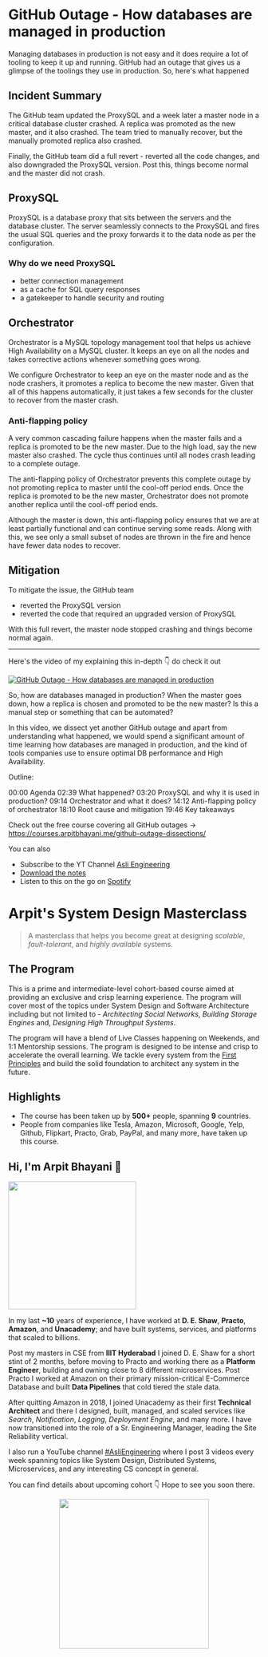 GitHub Outage  - How databases are managed in production
===


Managing databases in production is not easy and it does require a lot of tooling to keep it up and running. GitHub had an outage that gives us a glimpse of the toolings they use in production. So, here's what happened

## Incident Summary

The GitHub team updated the ProxySQL and a week later a master node in a critical database cluster crashed. A replica was promoted as the new master, and it also crashed. The team tried to manually recover, but the manually promoted replica also crashed.

Finally, the GitHub team did a full revert - reverted all the code changes, and also downgraded the ProxySQL version. Post this, things become normal and the master did not crash.

## ProxySQL

ProxySQL is a database proxy that sits between the servers and the database cluster. The server seamlessly connects to the ProxySQL and fires the usual SQL queries and the proxy forwards it to the data node as per the configuration.

### Why do we need ProxySQL

- better connection management
- as a cache for SQL query responses
- a gatekeeper to handle security and routing

## Orchestrator

Orchestrator is a MySQL topology management tool that helps us achieve High Availability on a MySQL cluster. It keeps an eye on all the nodes and takes corrective actions whenever something goes wrong.

We configure Orchestrator to keep an eye on the master node and as the node crashers, it promotes a replica to become the new master. Given that all of this happens automatically, it just takes a few seconds for the cluster to recover from the master crash.

### Anti-flapping policy

A very common cascading failure happens when the master fails and a replica is promoted to be the new master. Due to the high load, say the new master also crashed. The cycle thus continues until all nodes crash leading to a complete outage.

The anti-flapping policy of Orchestrator prevents this complete outage by not promoting replica to master until the cool-off period ends. Once the replica is promoted to be the new master, Orchestrator does not promote another replica until the cool-off period ends.

Although the master is down, this anti-flapping policy ensures that we are at least partially functional and can continue serving some reads. Along with this, we see only a small subset of nodes are thrown in the fire and hence have fewer data nodes to recover.

## Mitigation

To mitigate the issue, the GitHub team

- reverted the ProxySQL version
- reverted the code that required an upgraded version of ProxySQL

With this full revert, the master node stopped crashing and things become normal again.
<hr />


<p>Here's the video of my explaining this in-depth 👇‍ do check it out</p>

[![GitHub Outage  - How databases are managed in production](https://i.ytimg.com/vi/4mVJQJbw6Vw/mqdefault.jpg)](https://www.youtube.com/watch?v=4mVJQJbw6Vw)

So, how are databases managed in production? When the master goes down, how a replica is chosen and promoted to be the new master? Is this a manual step or something that can be automated?

In this video, we dissect yet another GitHub outage and apart from understanding what happened, we would spend a significant amount of time learning how databases are managed in production, and the kind of tools companies use to ensure optimal DB performance and High Availability.

Outline:

00:00 Agenda
02:39 What happened?
03:20 ProxySQL and why it is used in production?
09:14 Orchestrator and what it does?
14:12 Anti-flapping policy of orchestrator
18:10 Root cause and mitigation
19:46 Key takeaways

Check out the free course covering all GitHub outages →  https://courses.arpitbhayani.me/github-outage-dissections/

You can also
 - Subscribe to the YT Channel [Asli Engineering](https://youtube.com/c/ArpitBhayani)
 - [Download the notes](https://drive.google.com/file/d/1Fqad5kpmlvrNMFXSojlOvBwOAOu7c2nd/view?usp=sharing)
 - Listen to this on the go on [Spotify](https://open.spotify.com/show/7qMoamm2iZQrsPVm6IQLoD)

# Arpit's System Design Masterclass

> A masterclass that helps you become great at designing _scalable_, _fault-tolerant_, and _highly available_ systems.

## The Program

This is a prime and intermediate-level cohort-based course aimed at providing an exclusive and crisp learning experience. The program will cover most of the topics under System Design and Software Architecture including but not limited to - _Architecting Social Networks_, _Building Storage Engines_ and, _Designing High Throughput Systems_.

The program will have a blend of Live Classes happening on Weekends, and 1:1 Mentorship sessions. The program is designed to be intense and crisp to accelerate the overall learning. We tackle every system from the [First Principles](https://en.wikipedia.org/wiki/First_principle) and build the solid foundation to architect any system in the future.


## Highlights

 - The course has been taken up by __500+__ people, spanning __9__ countries.
 - People from companies like Tesla, Amazon, Microsoft, Google, Yelp, Github, Flipkart, Practo, Grab, PayPal, and many more, have taken up this course.


## Hi, I'm Arpit Bhayani 👋

<img width="256px" src="https://arpitbhayani.me/static/img/arpit.jpg" />

In my last **~10** years of experience, I have worked at **D. E. Shaw**, **Practo**, **Amazon**, and **Unacademy**; and have built systems, services, and platforms that scaled to billions.

Post my masters in CSE from **IIIT Hyderabad** I joined D. E. Shaw for a short stint of 2 months, before moving to Practo and working there as a **Platform Engineer**, building and owning close to 8 different microservices. Post Practo I worked at Amazon on their primary mission-critical E-Commerce Database and built **Data Pipelines** that cold tiered the stale data.

After quitting Amazon in 2018, I joined Unacademy as their first **Technical Architect** and there I designed, built, managed, and scaled services like _Search_, _Notification_, _Logging_, _Deployment Engine_, and many more. I have now transitioned into the role of a Sr. Engineering Manager, leading the Site Reliability vertical.

I also run a YouTube channel [#AsliEngineering](https://www.youtube.com/c/ArpitBhayani) where I post 3 videos every week spanning topics like System Design, Distributed Systems, Microservices, and any interesting CS concept in general.

You can find details about upcoming cohort 👇‍ Hope to see you soon there.

<center>
<a target="_blank" href="https://arpitbhayani.me/masterclass">
<img src="https://user-images.githubusercontent.com/4745789/137859181-d4499cf4-ce65-4466-8b88-a078ece0f081.PNG" width="300px" />
</a>
</center>